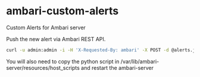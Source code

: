 # ambari-custom-alerts
Custom Alerts for Ambari server

Push the new alert via Ambari REST API. 

```sh
curl -u admin:admin -i -H 'X-Requested-By: ambari' -X POST -d @alerts.json http://ambari.cloudapp.net:8080/api/v1/clusters/hdptest/alert_definitions
```
You will also need to copy the python script in /var/lib/ambari-server/resources/host_scripts and restart the ambari-server
